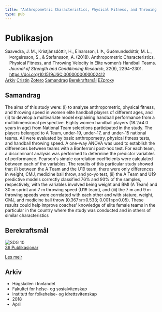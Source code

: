 ```yaml
---
title: "Anthropometric Characteristics, Physical Fitness, and Throwing Velocity in Elite women's Handball Teams"
type: pub
---
```

<h1>Publikasjon</h1>
<article id="csl-bib-container-3ZM9HQQP" class="csl-bib-container">
  <div class="csl-bib-body" style="line-height: 1.35; padding-left: 1em; text-indent:-1em;">
  <div class="csl-entry">Saavedra, J. M., Kristj&#xE1;nsd&#xF3;ttir, H., Einarsson, I. &#xDE;., Gu&#xF0;mundsd&#xF3;ttir, M. L., &#xDE;orgeirsson, S., &amp; Stefansson, A. (2018). Anthropometric Characteristics, Physical Fitness, and Throwing Velocity in Elite women&#x2019;s Handball Teams. <i>Journal of Strength and Conditioning Research</i>, <i>32</i>(8), 2294&#x2013;2301. <a href="https://doi.org/10.1519/JSC.0000000000002412">https://doi.org/10.1519/JSC.0000000000002412</a></div>
</div>
  <div class="csl-bib-buttons">
    <a href="#taxonomy-article-3ZM9HQQP" class="csl-bib-button">Arkiv</a>
    <a href="https://app.cristin.no/results/show.jsf?id=1580247" alt="Cristin URL" class="csl-bib-button">Cristin</a>
    <a href="http://zotero.org/groups/5022929/items/3ZM9HQQP" alt="Zotero URL" class="csl-bib-button">Zotero</a>
    <a href="#abstract-article-3ZM9HQQP" class="csl-bib-button">Samandrag</a>
    <a href="#sdg-article-3ZM9HQQP" class="csl-bib-button">Berekraftsmål</a>
    <a href="http://ezproxy.inn.no/login?url=https://doi.org/10.1519/JSC.0000000000002412" class="csl-bib-button">EZproxy</a>
  </div>
  <div id="csl-bib-meta-container-3ZM9HQQP"></div>
</article>
<div id="csl-bib-meta-3ZM9HQQP" class="csl-bib-meta">
  <article id="abstract-article-3ZM9HQQP" class="abstract-article">
    <h1>Samandrag</h1>
    The aims of this study were: (i) to analyse anthropometric, physical fitness, and throwing speed in women elite handball players of different ages, and (ii) to develop a multivariate model explaining handball performance from a multidimensional perspective. Eighty women handball players (18.2±4.0 years in age) from National Team selections participated in the study. The players belonged to A Team, under-19, under-17, and under-15 national teams. All were evaluated by basic anthropometry, physical fitness tests, and handball throwing speed. A one-way ANOVA was used to establish the differences between teams with a Bonferroni post-hoc test. For each team, a discriminant analysis was performed to determine the predictor variables of performance. Pearson's simple correlation coefficients were calculated between each of the variables. The results of this particular study showed that (i) between the A Team and the U19 team, there were only differences in weight, CMJ, medicine ball throw, and yo-yo test, (ii) the A Team and U19 predictive models correctly classified 76% and 90% of the samples, respectively, with the variables involved being weight and BMI (A Team) and 30 m sprint and 7 m throwing speed (U19 team), and (iii) the 7 m and 9 m throwing speeds were correlated with each other and with stature, weight, CMJ, and medicine ball throw (0.367≤r≤0.533; 0.001≤p≤0.05). These results could help improve coaches' knowledge of elite female teams in the particular in the country where the study was conducted and in others of similar characteristics
  </article>
  <article id="sdg-article-3ZM9HQQP" class="sdg-article">
    <h1>Berekraftsmål</h1>
    <div class="sdg-container"><div id="sdg10" class="sdg">
<img src="{{< params subfolder >}}images/sdg/sdg10_no.png" class="image" alt="SDG 10">
<div class="sdg-overlay">
<a href="{{< params subfolder >}}no/archive/?sdg=10#archive" class="sdg-publication-count"><span>39</span> Publikasjonar</a>
<p><a href="https://www.fn.no/om-fn/fns-baerekraftsmaal/mindre-ulikhet?lang=nno-NO" class="sdg-read-more">Les meir</a></p>
</div>
</div></div>
  </article>
  <article id="taxonomy-article-3ZM9HQQP" class="taxonomy-article">
    <h1>Arkiv</h1>
    <ul>
      <li>Høgskolen i Innlandet</li>
      <li>Fakultet for helse- og sosialvitenskap</li>
      <li>Institutt for folkehelse- og idrettsvitenskap</li>
      <li>2018</li>
      <li>April</li>
    </ul>
  </article>
</div>
